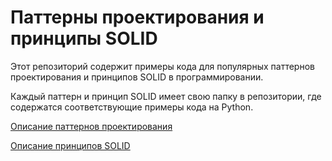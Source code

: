 # Паттерны проектирования и принципы SOLID

Этот репозиторий содержит примеры кода для популярных паттернов проектирования и принципов SOLID в программировании.

Каждый паттерн и принцип SOLID имеет свою папку в репозитории, где содержатся соответствующие примеры кода на Python.

[Описание паттернов проектирования](docs/patterns.md)

[Описание принципов SOLID](docs/solid.md)
